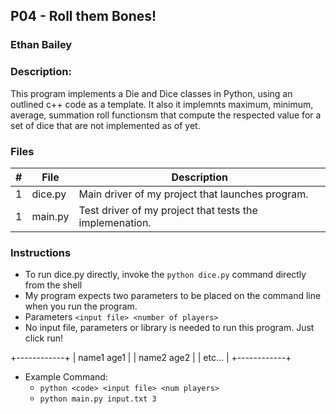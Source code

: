 ## P04 - Roll them Bones!
### Ethan Bailey
### Description:

This program implements a Die and Dice classes in Python, using an outlined c++ code as a template. 
It also it implemnts maximum, minimum, average, summation roll functionsm that compute the respected 
value for a set of dice that are not implemented as of yet.

### Files

|   #   | File            | Description                                        |
| :---: | --------------- | -------------------------------------------------- |
|   1   | dice.py         | Main driver of my project that launches program.   |
|   1   | main.py         | Test driver of my project that tests the implemenation.   |

### Instructions

- To run dice.py directly, invoke the `python dice.py` command directly from the shell
- My program expects two parameters to be placed on the command line when you run the program.
- Parameters `<input file> <number of players>`
- No input file, parameters or library is needed to run this program. Just click run!

+------------+
| name1 age1 |
| name2 age2 |
| etc...     |
+------------+

- Example Command:
    - `python <code> <input file> <num players>`
    - `python main.py input.txt 3`

